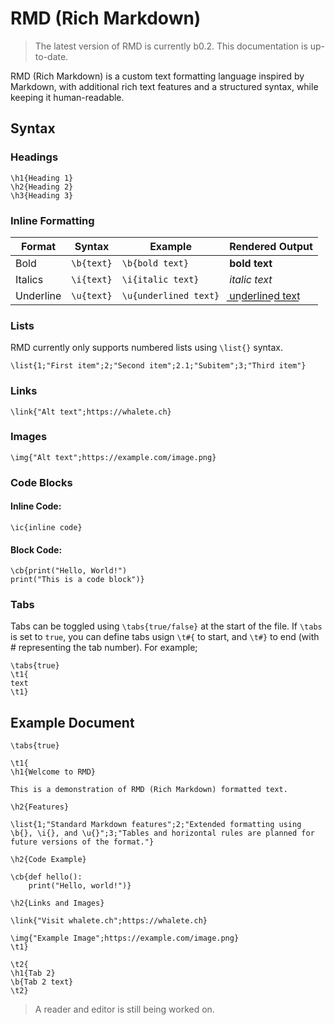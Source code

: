 # RMD (Rich Markdown)

>The latest version of RMD is currently b0.2. This documentation is up-to-date.

RMD (Rich Markdown) is a custom text formatting language inspired by Markdown, with additional rich text features and a structured syntax, while keeping it human-readable.

## Syntax

### Headings

```
\h1{Heading 1}
\h2{Heading 2}
\h3{Heading 3}
```

### Inline Formatting

| Format       | Syntax               | Example                | Rendered Output |
|-------------|----------------------|------------------------|----------------|
| Bold        | `\b{text}`           | `\b{bold text}`       | **bold text** |
| Italics     | `\i{text}`           | `\i{italic text}`     | *italic text* |
| Underline   | `\u{text}`           | `\u{underlined text}` | u͟n͟d͟e͟r͟l͟i͟n͟e͟d͟ t͟e͟x͟t͟ |

### Lists

RMD currently only supports numbered lists using `\list{}` syntax.

```
\list{1;"First item";2;"Second item";2.1;"Subitem";3;"Third item"}
```

### Links

```
\link{"Alt text";https://whalete.ch}
```

### Images

```
\img{"Alt text";https://example.com/image.png}
```

### Code Blocks

#### Inline Code:

```
\ic{inline code}
```

#### Block Code:

```
\cb{print("Hello, World!")
print("This is a code block")}
```

### Tabs

Tabs can be toggled using `\tabs{true/false}` at the start of the file. If `\tabs` is set to `true`, you can define tabs usign `\t#{` to start, and `\t#}` to end (with # representing the tab number). For example;

```
\tabs{true}
\t1{
text
\t1}
```

## Example Document

```
\tabs{true}

\t1{
\h1{Welcome to RMD}

This is a demonstration of RMD (Rich Markdown) formatted text.

\h2{Features}

\list{1;"Standard Markdown features";2;"Extended formatting using \b{}, \i{}, and \u{}";3;"Tables and horizontal rules are planned for future versions of the format."}

\h2{Code Example}

\cb{def hello():
    print("Hello, world!")}

\h2{Links and Images}

\link{"Visit whalete.ch";https://whalete.ch}

\img{"Example Image";https://example.com/image.png}
\t1}

\t2{
\h1{Tab 2}
\b{Tab 2 text}
\t2}
```
> A reader and editor is still being worked on.
